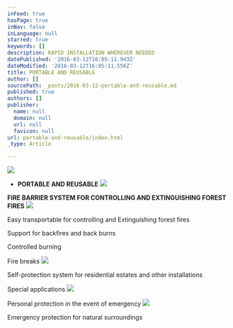 ```yaml
---
inFeed: true
hasPage: true
inNav: false
inLanguage: null
starred: true
keywords: []
description: RAPID INSTALLATION WHEREVER NEEDED
datePublished: '2016-03-12T16:05:11.943Z'
dateModified: '2016-03-12T16:05:11.556Z'
title: PORTABLE AND REUSABLE
author: []
sourcePath: _posts/2016-03-12-portable-and-reusable.md
published: true
authors: []
publisher:
  name: null
  domain: null
  url: null
  favicon: null
url: portable-and-reusable/index.html
_type: Article

---
```

![](https://the-grid-user-content.s3-us-west-2.amazonaws.com/e46d154a-6e9c-4232-9afa-47e801cba6c0.png)

* **PORTABLE AND REUSABLE**
![](https://the-grid-user-content.s3-us-west-2.amazonaws.com/b69b6791-0905-41cd-92e0-2e028b84f807.png)

**FIRE BARRIER SYSTEM FOR CONTROLLING AND EXTINGUISHING FOREST FIRES**
![](https://the-grid-user-content.s3-us-west-2.amazonaws.com/94fa1575-a753-4185-af40-c2c8110e4506.png)

Easy transportable for controlling and Extinguishing forest fires

Support for backfires and back burns

Controlled burning

Fire breaks
![](https://the-grid-user-content.s3-us-west-2.amazonaws.com/4780b3d8-5273-4927-a9c6-35eeb7accbc5.png)

Self-protection system for residential estates and other installations

Special applications
![](https://the-grid-user-content.s3-us-west-2.amazonaws.com/d5ab1bb4-5742-4dac-bf9d-48a5323aa4b9.jpg)

Personal protection in the event of emergency
![](https://the-grid-user-content.s3-us-west-2.amazonaws.com/6ae282a1-75c6-41fe-bcc5-0fc2d8720098.jpg)

Emergency protection for natural surroundings